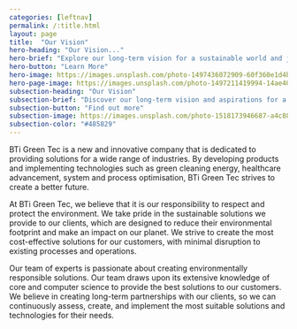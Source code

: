 ```yaml
---
categories: [leftnav]
permalink: /:title.html
layout: page
title:  "Our Vision"
hero-heading: "Our Vision..."
hero-brief: "Explore our long-term vision for a sustainable world and join us in creating a greener future for all."
hero-button: "Learn More"
hero-image: https://images.unsplash.com/photo-1497436072909-60f360e1d4b1?ixlib=rb-1.2.1&ixid=MnwxMjA3fDB8MHxwaG90by1wYWdlfHx8fGVufDB8fHx8&auto=format&fit=crop&w=2232&q=80
hero-page-image: https://images.unsplash.com/photo-1497211419994-14ae40a3c7a3?ixlib=rb-4.0.3&ixid=MnwxMjA3fDB8MHxwaG90by1wYWdlfHx8fGVufDB8fHx8&auto=format&fit=crop&w=2070&q=80
subsection-heading: "Our Vision"
subsection-brief: "Discover our long-term vision and aspirations for a sustainable world."
subsection-button: "Find out more"
subsection-image: https://images.unsplash.com/photo-1518173946687-a4c8892bbd9f?ixlib=rb-4.0.3&ixid=MnwxMjA3fDB8MHxwaG90by1wYWdlfHx8fGVufDB8fHx8&auto=format&fit=crop&w=987&q=80
subsection-color: "#485829"
---
```

BTi Green Tec is a new and innovative company that is dedicated to providing solutions for a wide range of industries. By developing products and implementing technologies such as green cleaning energy, healthcare advancement, system and process optimisation, BTi Green Tec strives to create a better future.

At BTi Green Tec, we believe that it is our responsibility to respect and protect the environment. We take pride in the sustainable solutions we provide to our clients, which are designed to reduce their environmental footprint and make an impact on our planet. We strive to create the most cost-effective solutions for our customers, with minimal disruption to existing processes and operations.

Our team of experts is passionate about creating environmentally responsible solutions. Our team draws upon its extensive knowledge of core and computer science to provide the best solutions to our customers. We believe in creating long-term partnerships with our clients, so we can continuously assess, create, and implement the most suitable  solutions and technologies for their needs.